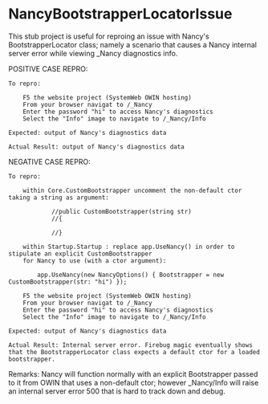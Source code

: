 NancyBootstrapperLocatorIssue
=======================================

This stub project is useful for reproing an issue with Nancy's BootstrapperLocator class; namely a scenario that causes a Nancy internal server error while viewing _Nancy diagnostics info.

POSITIVE CASE REPRO:

	To repro:
	
		F5 the website project (SystemWeb OWIN hosting) 
		From your browser navigat to /_Nancy
		Enter the password "hi" to access Nancy's diagnostics
		Select the "Info" image to navigate to /_Nancy/Info
	
	Expected: output of Nancy's diagnostics data
	
	Actual Result: output of Nancy's diagnostics data


NEGATIVE CASE REPRO:

	To repro:
	
		within Core.CustomBootstrapper uncomment the non-default ctor taking a string as argument:
		
		        //public CustomBootstrapper(string str)
		        //{
		
		        //}		
	
		within Startup.Startup : replace app.UseNancy() in order to stipulate an explicit CustomBootstrapper
		for Nancy to use (with a ctor argument): 
		
			app.UseNancy(new NancyOptions() { Bootstrapper = new CustomBootstrapper(str: "hi") });
	
		F5 the website project (SystemWeb OWIN hosting) 
		From your browser navigat to /_Nancy
		Enter the password "hi" to access Nancy's diagnostics
		Select the "Info" image to navigate to /_Nancy/Info
	
	Expected: output of Nancy's diagnostics data
	
	Actual Result: Internal server error. Firebug magic eventually shows that the BootstrapperLocator class expects a default ctor for a loaded bootstrapper.
	
Remarks: Nancy will function normally with an explicit Bootstrapper passed to it from OWIN that uses a non-default ctor; however _Nancy/Info will raise an internal server error 500 that is hard to track down and debug.


